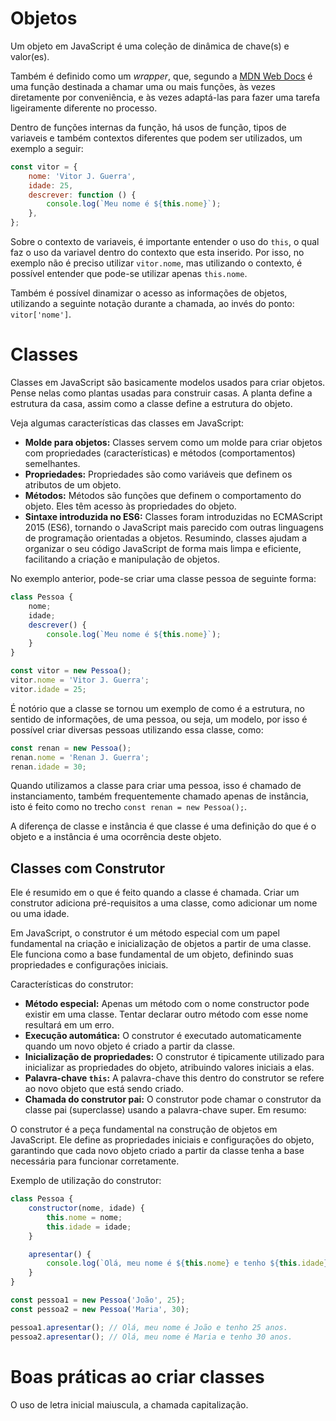 # Objetos

Um objeto em JavaScript é uma coleção de dinâmica de chave(s) e valor(es).

Também é definido como um _wrapper_, que, segundo a
[MDN Web Docs](https://developer.mozilla.org/pt-BR/docs/Glossary/Wrapper)
é uma função destinada a chamar uma ou mais funções, às vezes diretamente
por conveniência, e às vezes adaptá-las para fazer uma tarefa ligeiramente
diferente no processo.

Dentro de funções internas da função, há usos de função, tipos de variaveis e
também contextos diferentes que podem ser utilizados, um exemplo a seguir:

```javascript
const vitor = {
	nome: 'Vitor J. Guerra',
	idade: 25,
	descrever: function () {
		console.log(`Meu nome é ${this.nome}`);
	},
};
```

Sobre o contexto de variaveis, é importante entender o uso do `this`, o qual
faz o uso da variavel dentro do contexto que esta inserido. Por isso, no exemplo
não é preciso utilizar `vitor.nome`, mas utilizando o contexto, é possível entender
que pode-se utilizar apenas `this.nome`.

Também é possível dinamizar o acesso as informações de objetos, utilizando a seguinte
notação durante a chamada, ao invés do ponto: `vitor['nome']`.

# Classes

Classes em JavaScript são basicamente modelos usados para criar objetos. Pense nelas como plantas usadas para construir casas. A planta define a estrutura da casa, assim como a classe define a estrutura do objeto.

Veja algumas características das classes em JavaScript:

- **Molde para objetos:** Classes servem como um molde para criar objetos com propriedades (características) e métodos (comportamentos) semelhantes.
- **Propriedades:** Propriedades são como variáveis que definem os atributos de um objeto.
- **Métodos:** Métodos são funções que definem o comportamento do objeto. Eles têm acesso às propriedades do objeto.
- **Sintaxe introduzida no ES6:** Classes foram introduzidas no ECMAScript 2015 (ES6), tornando o JavaScript mais parecido com outras linguagens de programação orientadas a objetos.
  Resumindo, classes ajudam a organizar o seu código JavaScript de forma mais limpa e eficiente, facilitando a criação e manipulação de objetos.

No exemplo anterior, pode-se criar uma classe pessoa de seguinte forma:

```javascript
class Pessoa {
	nome;
	idade;
	descrever() {
		console.log(`Meu nome é ${this.nome}`);
	}
}

const vitor = new Pessoa();
vitor.nome = 'Vitor J. Guerra';
vitor.idade = 25;
```

É notório que a classe se tornou um exemplo de como é a estrutura, no sentido
de informações, de uma pessoa, ou seja, um modelo, por isso é possível criar
diversas pessoas utilizando essa classe, como:

```javascript
const renan = new Pessoa();
renan.nome = 'Renan J. Guerra';
renan.idade = 30;
```

Quando utilizamos a classe para criar uma pessoa, isso é chamado de instanciamento,
também frequentemente chamado apenas de instância, isto é feito como no trecho
`const renan = new Pessoa();`.

A diferença de classe e instância é que classe é uma definição do que é o objeto e
a instância é uma ocorrência deste objeto.

## Classes com Construtor

Ele é resumido em o que é feito quando a classe é chamada. Criar um construtor
adiciona pré-requisitos a uma classe, como adicionar um nome ou uma idade.

Em JavaScript, o construtor é um método especial com um papel fundamental na criação e inicialização de objetos a partir de uma classe. Ele funciona como a base fundamental de um objeto, definindo suas propriedades e configurações iniciais.

Características do construtor:

- **Método especial:** Apenas um método com o nome constructor pode existir em uma classe. Tentar declarar outro método com esse nome resultará em um erro.
- **Execução automática:** O construtor é executado automaticamente quando um novo objeto é criado a partir da classe.
- **Inicialização de propriedades:** O construtor é tipicamente utilizado para inicializar as propriedades do objeto, atribuindo valores iniciais a elas.
- **Palavra-chave `this`:** A palavra-chave this dentro do construtor se refere ao novo objeto que está sendo criado.
- **Chamada do construtor pai:** O construtor pode chamar o construtor da classe pai (superclasse) usando a palavra-chave super.
  Em resumo:

O construtor é a peça fundamental na construção de objetos em JavaScript. Ele define as propriedades iniciais e configurações do objeto, garantindo que cada novo objeto criado a partir da classe tenha a base necessária para funcionar corretamente.

Exemplo de utilização do construtor:

```javascript
class Pessoa {
	constructor(nome, idade) {
		this.nome = nome;
		this.idade = idade;
	}

	apresentar() {
		console.log(`Olá, meu nome é ${this.nome} e tenho ${this.idade} anos.`);
	}
}

const pessoa1 = new Pessoa('João', 25);
const pessoa2 = new Pessoa('Maria', 30);

pessoa1.apresentar(); // Olá, meu nome é João e tenho 25 anos.
pessoa2.apresentar(); // Olá, meu nome é Maria e tenho 30 anos.
```

# Boas práticas ao criar classes

O uso de letra inicial maiuscula, a chamada capitalização.
